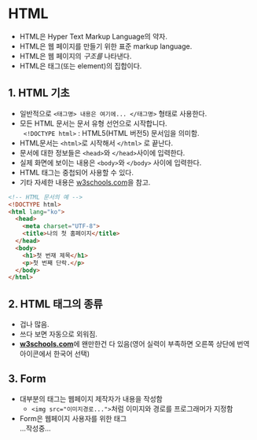 # HTML
- HTML은 Hyper Text Markup Language의 약자.
- HTML은 웹 페이지를 만들기 위한 표준 markup language.
- HTML은 웹 페이지의 *구조를* 나타낸다.
- HTML은 태그(또는 element)의 집합이다.


## 1. HTML 기초

- 일반적으로 ```<태그명> 내용은 여기에... </태그명>``` 형태로 사용한다.
- 모든 HTML 문서는 문서 유형 선언으로 시작합니다.   
``` <!DOCTYPE html>``` : HTML5(HTML 버전5) 문서임을 의미함. 
- HTML문서는 ```<html>```로 시작해서 ```</html>``` 로 끝난다.
- 문서에 대한 정보들은 ```<head>```와 ```</head>```사이에 입력한다.
- 실제 화면에 보이는 내용은 ```<body>```와 ```</body>``` 사이에 입력한다.
- HTML 태그는 중첩되어 사용할 수 있다. 
- 기타 자세한 내용은 [w3schools.com](https://www.w3schools.com/html)을 참고.
```html
<!-- HTML 문서의 예 -->
<!DOCTYPE html>  
<html lang="ko">
  <head>
    <meta charset="UTF-8">
    <title>나의 첫 홈페이지</title>
  </head>
  <body>
    <h1>첫 번재 제목</h1>
    <p>첫 번째 단락.</p>
  </body>
</html>
```
## 2. HTML 태그의 종류   
- 겁나 많음.
- 쓰다 보면 자동으로 외워짐.
- [**w3schools.com**](https://www.w3schools.com/tags/default.asp)에 왠만한건 다 있음(영어 실력이 부족하면 오른쪽 상단에 번역 아이콘에서 한국어 선택)

## 3. Form
- 대부분의 태그는 웹페이지 제작자가 내용을 작성함
  * `<img src="이미지경로...">`처럼 이미지와 경로를 프로그래머가 지정함
- Form은 웹페이지 사용자를 위한 태그    
...작성중...
